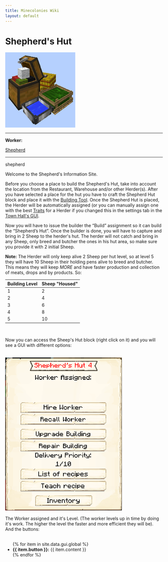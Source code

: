 ```yaml
---
title: Minecolonies Wiki
layout: default
---
```

# Shepherd's Hut

<div class="infobox box text-center">
    <img src="../../assets/images/buildings/Shepherd_Block.png" alt="Shepherd's Hut" />
    <hr />
    <div class="row section-text text-left">
        <div class="col">
        <p><strong>Worker:</strong></p>
        </div>
        <div class="col">
        <p><a href="../workers/shepherd">Shepherd</a></p>
        </div>
    </div>
    <hr />
    <recipe>shepherd</recipe>
</div>

Welcome to the Shepherd's Information Site.

Before you choose a place to build the Shepherd's Hut, take into account the location from the Restaurant, Warehouse and/or other Herder(s). After you have selected a place for the hut you have to craft the Shepherd Hut block and place it with the [Building Tool](../items/buildingtool). Once the Shepherd Hut is placed, the Herder will be automatically assigned (or you can manually assign one with the best [Traits](../systems/workerinfo) for a Herder if you changed this in the settings tab in the [Town Hall's GUI](../../source/buildings/townhall).

Now you will have to issue the builder the “Build” assignment so it can build the “Shepherd’s Hut”. Once the builder is done, you will have to capture and bring in 2 Sheep to the herder's hut. The herder will not catch and bring in any Sheep, only breed and butcher the ones in his hut area, so make sure you provide it with 2 initial Sheep.

**Note:** The Herder will only keep alive 2 Sheep per hut level, so at level 5 they will have 10 Sheep in their holding pens alive to breed and butcher. This means they will keep *MORE* and have faster production and collection of meats, drops and by products. So:


| Building Level | Sheep "Housed" |
| ----- | ----- |
| 1 | 2 |
| 2 | 4 |
| 3 | 6 |
| 4 | 8 |
| 5 | 10 |

<br>

Now you can access the Sheep's Hut block (right click on it) and you will see a GUI with different options:

<br>
<div class="row">
  <div class="col-sm-12 col-md">
    <img src="../../assets/images/gui/shepherd_gui.png" class="img-fluid mx-auto" alt="Herder GUI">
  </div>
  <div class="col-sm-12 col-md">
    <p>The Worker assigned and it's Level. (The worker levels up in time by doing it's work. The higher the level the faster and more efficient they will be). And the buttons:</p>
    <ul><br>
      {% for item in site.data.gui.global %}
        <li><strong>{{ item.button }}:</strong> {{ item.content }}</li>
      {% endfor %}
    </ul>
  </div>
</div>
<br><br>
